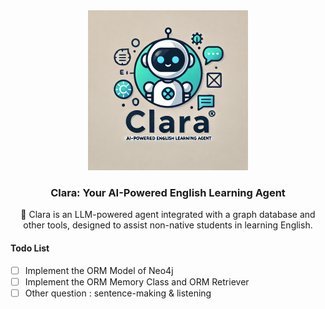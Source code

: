 <div align="center">
  <a href="https://github.com/goer17/clara">
    <img src="assets/clara_logo.png" alt="Logo" width="256" height="256">
  </a>
<h3 align="center">Clara: Your AI-Powered English Learning Agent</h3>
  <p align="center">
    🤖 Clara is an LLM-powered agent integrated with a graph database and other tools, designed to assist non-native students in learning English.
  </p>
</div>

#### Todo List

- [ ] Implement the ORM Model of Neo4j
- [ ] Implement the ORM Memory Class and ORM Retriever
- [ ] Other question : sentence-making & listening
